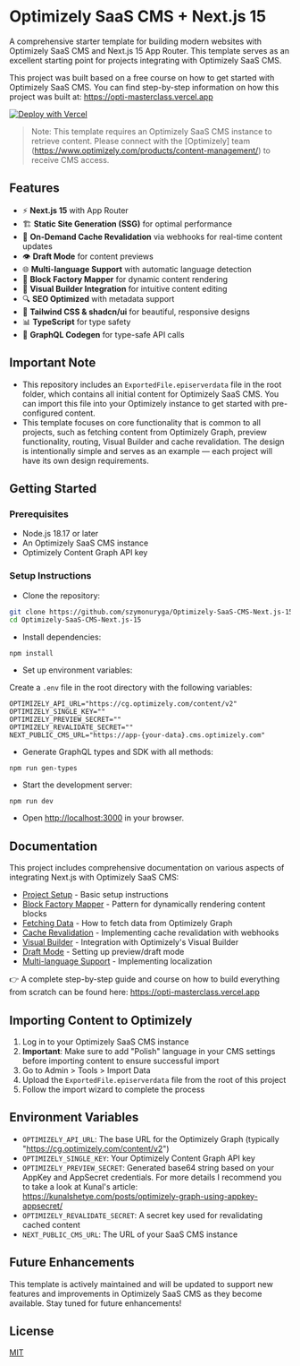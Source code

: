 # Optimizely SaaS CMS + Next.js 15

A comprehensive starter template for building modern websites with Optimizely SaaS CMS and Next.js 15 App Router. This template serves as an excellent starting point for projects integrating with Optimizely SaaS CMS.

This project was built based on a free course on how to get started with Optimizely SaaS CMS. You can find step-by-step information on how this project was built at: https://opti-masterclass.vercel.app

[![Deploy with Vercel](https://vercel.com/button)](https://vercel.com/new/clone?repository-url=https%3A%2F%2Fgithub.com%2Fszymonuryga%2FOptimizely-SaaS-CMS-Next.js-15&env=OPTIMIZELY_API_URL,OPTIMIZELY_SINGLE_KEY,OPTIMIZELY_PREVIEW_SECRET,OPTIMIZELY_REVALIDATE_SECRET,NEXT_PUBLIC_CMS_URL)

> Note: This template requires an Optimizely SaaS CMS instance to retrieve content. Please connect with the [Optimizely] team (https://www.optimizely.com/products/content-management/) to receive CMS access.

## Features

- ⚡ **Next.js 15** with App Router
- 🏗️ **Static Site Generation (SSG)** for optimal performance
- 🔄 **On-Demand Cache Revalidation** via webhooks for real-time content updates
- 👁️ **Draft Mode** for content previews
- 🌐 **Multi-language Support** with automatic language detection
- 🧩 **Block Factory Mapper** for dynamic content rendering
- 🎨 **Visual Builder Integration** for intuitive content editing
- 🔍 **SEO Optimized** with metadata support
- 💅 **Tailwind CSS & shadcn/ui** for beautiful, responsive designs
- 📊 **TypeScript** for type safety
- 📝 **GraphQL Codegen** for type-safe API calls

## Important Note

- This repository includes an `ExportedFile.episerverdata` file in the root folder, which contains all initial content for Optimizely SaaS CMS. You can import this file into your Optimizely instance to get started with pre-configured content.
- This template focuses on core functionality that is common to all projects, such as fetching content from Optimizely Graph, preview functionality, routing, Visual Builder and cache revalidation. The design is intentionally simple and serves as an example — each project will have its own design requirements.

## Getting Started

### Prerequisites

- Node.js 18.17 or later
- An Optimizely SaaS CMS instance
- Optimizely Content Graph API key

### Setup Instructions

- Clone the repository:

```bash
git clone https://github.com/szymonuryga/Optimizely-SaaS-CMS-Next.js-15.git
cd Optimizely-SaaS-CMS-Next.js-15
```

- Install dependencies:

```shellscript
npm install
```

- Set up environment variables:

Create a `.env` file in the root directory with the following variables:

```plaintext
OPTIMIZELY_API_URL="https://cg.optimizely.com/content/v2"
OPTIMIZELY_SINGLE_KEY=""
OPTIMIZELY_PREVIEW_SECRET=""
OPTIMIZELY_REVALIDATE_SECRET=""
NEXT_PUBLIC_CMS_URL="https://app-{your-data}.cms.optimizely.com"
```

- Generate GraphQL types and SDK with all methods:

```shellscript
npm run gen-types
```

- Start the development server:

```shellscript
npm run dev
```

- Open [http://localhost:3000](http://localhost:3000) in your browser.

## Documentation

This project includes comprehensive documentation on various aspects of integrating Next.js with Optimizely SaaS CMS:

- [Project Setup](https://github.com/szymonuryga/Optimizely-SaaS-CMS-Next.js-15/blob/main/docs/project-setup.md) - Basic setup instructions
- [Block Factory Mapper](https://github.com/szymonuryga/Optimizely-SaaS-CMS-Next.js-15/blob/main/docs/block-factory-mapper.md) - Pattern for dynamically rendering content blocks
- [Fetching Data](https://github.com/szymonuryga/Optimizely-SaaS-CMS-Next.js-15/blob/main/docs/fetch-data.md) - How to fetch data from Optimizely Graph
- [Cache Revalidation](https://github.com/szymonuryga/Optimizely-SaaS-CMS-Next.js-15/blob/main/docs/cache-revalidation.md) - Implementing cache revalidation with webhooks
- [Visual Builder](https://github.com/szymonuryga/Optimizely-SaaS-CMS-Next.js-15/blob/main/docs/visual-builder.md) - Integration with Optimizely's Visual Builder
- [Draft Mode](https://github.com/szymonuryga/Optimizely-SaaS-CMS-Next.js-15/blob/main/docs/draft-mode.md) - Setting up preview/draft mode
- [Multi-language Support](https://github.com/szymonuryga/Optimizely-SaaS-CMS-Next.js-15/blob/main/docs/multi-language.md) - Implementing localization

👉 A complete step-by-step guide and course on how to build everything from scratch can be found here: https://opti-masterclass.vercel.app

## Importing Content to Optimizely

1. Log in to your Optimizely SaaS CMS instance
2. **Important**: Make sure to add "Polish" language in your CMS settings before importing content to ensure successful import
3. Go to Admin > Tools > Import Data
4. Upload the `ExportedFile.episerverdata` file from the root of this project
5. Follow the import wizard to complete the process

## Environment Variables

- `OPTIMIZELY_API_URL`: The base URL for the Optimizely Graph (typically "https://cg.optimizely.com/content/v2")
- `OPTIMIZELY_SINGLE_KEY`: Your Optimizely Content Graph API key
- `OPTIMIZELY_PREVIEW_SECRET`: Generated base64 string based on your AppKey and AppSecret credentials. For more details I recommend you to take a look at Kunal's article: https://kunalshetye.com/posts/optimizely-graph-using-appkey-appsecret/
- `OPTIMIZELY_REVALIDATE_SECRET`: A secret key used for revalidating cached content
- `NEXT_PUBLIC_CMS_URL`: The URL of your SaaS CMS instance

## Future Enhancements

This template is actively maintained and will be updated to support new features and improvements in Optimizely SaaS CMS as they become available. Stay tuned for future enhancements!

## License

[MIT](LICENSE)
